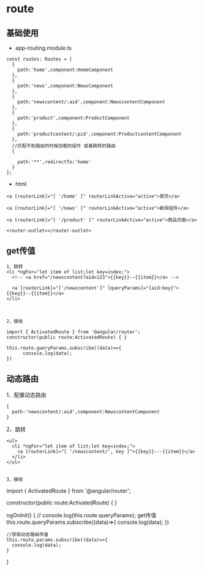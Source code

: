 # route

## 基础使用
- app-routing.module.ts
```
const routes: Routes = [
  {
    path:'home',component:HomeComponent
  },
  {
    path:'news',component:NewsComponent
  },
  {
    path:'newscontent/:aid',component:NewscontentComponent
  },  
  {
    path:'product',component:ProductComponent
  },
  {
    path:'productcontent/:pid',component:ProductcontentComponent
  }, 
  //匹配不到路由的时候加载的组件 或者跳转的路由
  {

    path:'**',redirectTo:'home'
  }
];

```

- html
```
<a [routerLink]="[ '/home' ]" routerLinkActive="active">首页</a>

<a [routerLink]="[ '/news' ]" routerLinkActive="active">新闻组件</a>

<a [routerLink]="[ '/product' ]" routerLinkActive="active">商品页面</a>

<router-outlet></router-outlet>
```

## get传值
```
1、跳转
<li *ngFor="let item of list;let key=index;">
  <!-- <a href="/newscontent?aid=123">{{key}}--{{item}}</a> -->
      
  <a [routerLink]="['/newscontent']" [queryParams]="{aid:key}">{{key}}--{{item}}</a>
</li>



2、接收

import { ActivatedRoute } from '@angular/router';
constructor(public route:ActivatedRoute) { }

this.route.queryParams.subscribe((data)=>{
      console.log(data);
})
```


## 动态路由


1、配置动态路由
```
{
  path:'newscontent/:aid',component:NewscontentComponent
}
```


2、跳转

```
<ul>
  <li *ngFor="let item of list;let key=index;">
    <a [routerLink]="[ '/newscontent/', key ]">{{key}}---{{item}}</a>
  </li>
</ul>


3、接收
```
import { ActivatedRoute } from '@angular/router';

constructor(public route:ActivatedRoute) { }

ngOnInit() {
    // console.log(this.route.queryParams);
    get传值
    this.route.queryParams.subscribe((data)=>{
      console.log(data);
    })

    //获取动态路由传值
    this.route.params.subscribe((data)=>{
      console.log(data);
    }
}
```